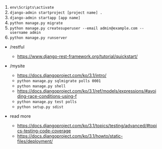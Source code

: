 1. `env\Scripts\activate`
2. `django-admin startproject [project name] .`
3. `django-admin startapp [app name]`
4. `python manage.py migrate`
5. `python manage.py createsuperuser --email admin@example.com --username admin`
6. `python manage.py runserver`


* /restful
    * https://www.django-rest-framework.org/tutorial/quickstart/

* /mysite
    * https://docs.djangoproject.com/ko/3.1/intro/
    * `python manage.py sqlmigrate polls 0001`
    * `python manage.py shell`
    * https://docs.djangoproject.com/ko/3.1/ref/models/expressions/#avoiding-race-conditions-using-f
    * `python manage.py test polls`
    * `python setup.py sdist `


* read more
    * https://docs.djangoproject.com/ko/3.1/topics/testing/advanced/#topics-testing-code-coverage
    * https://docs.djangoproject.com/ko/3.1/howto/static-files/deployment/